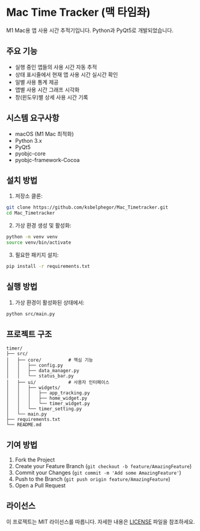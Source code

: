 # Mac Time Tracker (맥 타임좌)

M1 Mac용 앱 사용 시간 추적기입니다. Python과 PyQt5로 개발되었습니다.

## 주요 기능

- 실행 중인 앱들의 사용 시간 자동 추적
- 상태 표시줄에서 현재 앱 사용 시간 실시간 확인
- 일별 사용 통계 제공
- 앱별 사용 시간 그래프 시각화
- 창(윈도우)별 상세 사용 시간 기록

## 시스템 요구사항

- macOS (M1 Mac 최적화)
- Python 3.x
- PyQt5
- pyobjc-core
- pyobjc-framework-Cocoa

## 설치 방법

1. 저장소 클론:
```bash
git clone https://github.com/ksbelphegor/Mac_Timetracker.git
cd Mac_Timetracker
```

2. 가상 환경 생성 및 활성화:
```bash
python -m venv venv
source venv/bin/activate
```

3. 필요한 패키지 설치:
```bash
pip install -r requirements.txt
```

## 실행 방법

1. 가상 환경이 활성화된 상태에서:
```bash
python src/main.py
```

## 프로젝트 구조

```
timer/
├── src/
│   ├── core/          # 핵심 기능
│   │   ├── config.py
│   │   ├── data_manager.py
│   │   └── status_bar.py
│   ├── ui/            # 사용자 인터페이스
│   │   ├── widgets/
│   │   │   ├── app_tracking.py
│   │   │   ├── home_widget.py
│   │   │   └── timer_widget.py
│   │   └── timer_setting.py
│   └── main.py
├── requirements.txt
└── README.md
```

## 기여 방법

1. Fork the Project
2. Create your Feature Branch (`git checkout -b feature/AmazingFeature`)
3. Commit your Changes (`git commit -m 'Add some AmazingFeature'`)
4. Push to the Branch (`git push origin feature/AmazingFeature`)
5. Open a Pull Request

## 라이선스

이 프로젝트는 MIT 라이선스를 따릅니다. 자세한 내용은 [LICENSE](LICENSE) 파일을 참조하세요. 